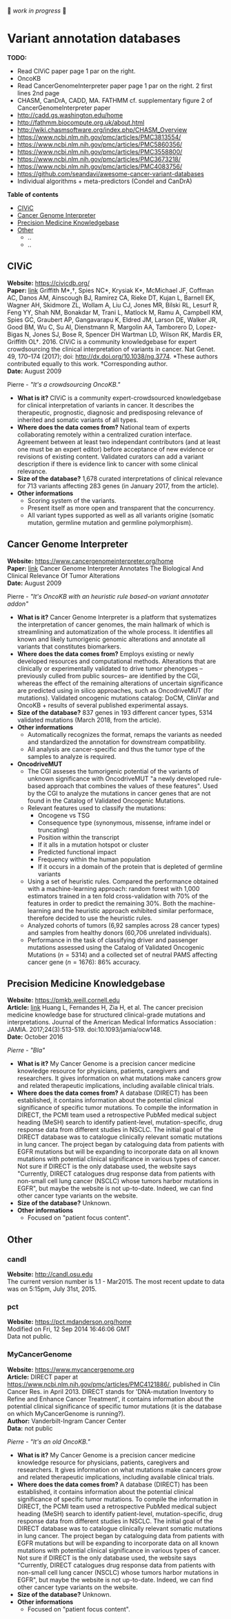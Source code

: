 :construction: *work in progress* :construction:

# Variant annotation databases

**TODO:**

* Read CIViC paper page 1 par on the right.
* OncoKB
* Read CancerGenomeInterpreter paper page 1 par on the right. 2 first lines 2nd page
* CHASM, CanDrA, CADD, MA. FATHMM cf. supplementary figure 2 of CancerGenomeInterpreter paper
* http://cadd.gs.washington.edu/home
* http://fathmm.biocompute.org.uk/about.html
* http://wiki.chasmsoftware.org/index.php/CHASM_Overview
* https://www.ncbi.nlm.nih.gov/pmc/articles/PMC3813554/
* https://www.ncbi.nlm.nih.gov/pmc/articles/PMC5860356/
* https://www.ncbi.nlm.nih.gov/pmc/articles/PMC3558800/
* https://www.ncbi.nlm.nih.gov/pmc/articles/PMC3673218/
* https://www.ncbi.nlm.nih.gov/pmc/articles/PMC4083756/
* https://github.com/seandavi/awesome-cancer-variant-databases
* Individual algorithms + meta-predictors (Condel and CanDrA)
 

**Table of contents**

* [CIViC](#civic)
* [Cancer Genome Interpreter](#cancer-genome-interpreter)
* [Precision Medicine Knowledgebase](#precision-medicine-knowledgebase)
* [Other](#other)
	* ..
	* ..



## CIViC
**Website:** https://civicdb.org/  
**Paper:** [link](https://www.nature.com/articles/ng.3774) Griffith M\*,†, Spies NC\*, Krysiak K\*, McMichael JF, Coffman AC, Danos AM, Ainscough BJ, Ramirez CA, Rieke DT, Kujan L, Barnell EK, Wagner AH, Skidmore ZL, Wollam A, Liu CJ, Jones MR, Bilski RL, Lesurf R, Feng YY, Shah NM, Bonakdar M, Trani L, Matlock M, Ramu A, Campbell KM, Spies GC, Graubert AP, Gangavarapu K, Eldred JM, Larson DE, Walker JR, Good BM, Wu C, Su AI, Dienstmann R, Margolin AA, Tamborero D, Lopez-Bigas N, Jones SJ, Bose R, Spencer DH Wartman LD, Wilson RK, Mardis ER, Griffith OL†. 2016. CIViC is a community knowledgebase for expert crowdsourcing the clinical interpretation of variants in cancer. Nat Genet. 49, 170–174 (2017); doi: http://dx.doi.org/10.1038/ng.3774. \*These authors contributed equally to this work. †Corresponding author.  
**Date:** August 2009  

Pierre - *"It's a crowdsourcing OncoKB."*

* **What is it?** CIViC is a community expert-crowdsourced knowledgebase for clinical interpretation of variants in cancer. It describes the therapeutic, prognostic, diagnosic and predisposing relevance of inherited and somatic variants of all types.
* **Where does the data comes from?** National team of experts collaborating remotely within a centralized curation interface. Agreement between at least two independant contributors (and at least one must be an expert editor) before acceptance of new evidence or revisions of existing content. Validated curators can add a variant description if there is evidence link to cancer with some clinical relevance.
* **Size of the database?** 1,678 curated interpretations of clinical relevance for 713 variants affecting 283 genes (in January 2017, from the article).
* **Other informations**  
    * Scoring system of the variants.
    * Present itself as more open and transparent that the concurrency.
    * All variant types supported as well as all variants origine (somatic mutation, germline mutation and germline polymorphism).



## Cancer Genome Interpreter
**Website:** https://www.cancergenomeinterpreter.org/home  
**Paper:** [link](https://www.ncbi.nlm.nih.gov/pmc/articles/PMC5875005/) Cancer Genome Interpreter Annotates The Biological And Clinical Relevance Of Tumor Alterations  
**Date:** August 2009  

Pierre - *"It's OncoKB with an heuristic rule based-on variant annotater addon"*

* **What is it?** Cancer Genome Interpreter is a platform that systematizes the interpretation of cancer genomes, the main hallmark of which is streamlining and automatization of the whole process. It identifies all known and likely tumorigenic genomic alterations and annotate all variants that constitutes biomarkers.
* **Where does the data comes from?** Employs existing or newly developed resources and computational methods. Alterations that are clinically or experimentally validated to drive tumor phenotypes –previously culled from public sources– are identified by the CGI, whereas the effect of the remaining alterations of uncertain significance are predicted using in silico approaches, such as OncodriveMUT (for mutations). Validated oncogenic mutations catalog: DoCM, ClinVar and OncoKB + results of several published experimental assays.
* **Size of the database?** 837 genes in 193 different cancer types, 5314 validated mutations (March 2018, from the article).
* **Other informations**  
    * Automatically recognizes the format, remaps the variants as needed and standardized the annotation for downstream compatibility. 
    * All analysis are cancer-specific and thus the tumor type of the samples to analyze is required.
* **OncodriveMUT**  
    * The CGI asseses the tumorigenic potential of the variants of unknown significance with OncodriveMUT "a newly developed rule-based approach that combines the values of these features". Used by the CGI to analyze the mutations in cancer genes that are not found in the Catalog of Validated Oncogenic Mutations.
    * Relevant features used to classify the mutations:
        * Oncogene vs TSG
        * Consequence type (synonymous, missense, inframe indel or truncating)
        * Position within the transcript
        * If it alls in a mutation hotspot or cluster
        * Predicted functional impact
        * Frequency within the human population
        * If it occurs in a domain of the protein that is depleted of germline variants  
    * Using a set of heuristic rules. Compared the performance obtained with a machine-learning approach: random forest with 1,000 estimators trained in a ten fold cross-validation with 70% of the features in order to predict the remaining 30%. Both the machine-learning and the heuristic approach exhibited similar performace, therefore decided to use the heuristic rules.
    * Analyzed cohorts of tumors (6,92 samples across 28 cancer types) and samples from healthy donors (60,706 unrelated individuals).
    * Performance in the task of classifying driver and passenger mutations assessed using the Catalog of Validated Oncogenic Mutations ($n = 5314$) and a collected set of neutral PAMS affecting cancer gene ($n = 1676$): 86% accuracy.



## Precision Medicine Knowledgebase
**Website:** https://pmkb.weill.cornell.edu  
**Article:** [link](https://www.ncbi.nlm.nih.gov/pmc/articles/PMC5391733/) Huang L, Fernandes H, Zia H, et al. The cancer precision medicine knowledge base for structured clinical-grade mutations and interpretations. Journal of the American Medical Informatics Association : JAMIA. 2017;24(3):513-519. doi:10.1093/jamia/ocw148.  
**Date:** October 2016    

*Pierre - "Bla"*

* **What is it?** My Cancer Genome is a precision cancer medicine knowledge resource for physicians, patients, caregivers and researchers. It gives information on what mutations make cancers grow and related therapeutic implications, including available clinical trials.
* **Where does the data comes from?** A database (DIRECT) has been established, it contains information about the potential clinical significance of specific tumor mutations. To compile the information in DIRECT, the PCMI team used a retrospective PubMed medical subject heading (MeSH) search to identify patient-level, mutation-specific, drug response data from different studies in NSCLC. The initial goal of the DIRECT database was to catalogue clinically relevant somatic mutations in lung cancer. The project began by cataloguing data from patients with EGFR mutations but will be expanding to incorporate data on all known mutations with potential clinical significance in various types of cancer.  Not sure if DIRECT is the only database used, the website says "Currently, DIRECT catalogues drug response data from patients with non-small cell lung cancer (NSCLC) whose tumors harbor mutations in EGFR", but maybe the website is not up-to-date. Indeed, we can find other cancer type variants on the website.
* **Size of the database?** Unknown.
* **Other informations**  
    * Focused on "patient focus content".


## Other

### candl
**Website:** http://candl.osu.edu  
The current version number is 1.1 - Mar2015. The most recent update to data was on 5:15pm, July 31st, 2015.


### pct
**Website:** https://pct.mdanderson.org/home  
Modified on Fri, 12 Sep 2014 16:46:06 GMT  
Data not public.


### MyCancerGenome
**Website:** https://www.mycancergenome.org  
**Article:** DIRECT paper at https://www.ncbi.nlm.nih.gov/pmc/articles/PMC4121886/, published in Clin Cancer Res. in April 2013. DIRECT stands for 'DNA-mutation Inventory to Refine and Enhance Cancer Treatment', it contains information about the potential clinical significance of specific tumor mutations (it is the database on which MyCancerGenome is running?).  
**Author:** Vanderbilt-Ingram Cancer Center  
**Data:** not public

*Pierre - "It's an old OncoKB."*

* **What is it?** My Cancer Genome is a precision cancer medicine knowledge resource for physicians, patients, caregivers and researchers. It gives information on what mutations make cancers grow and related therapeutic implications, including available clinical trials.
* **Where does the data comes from?** A database (DIRECT) has been established, it contains information about the potential clinical significance of specific tumor mutations. To compile the information in DIRECT, the PCMI team used a retrospective PubMed medical subject heading (MeSH) search to identify patient-level, mutation-specific, drug response data from different studies in NSCLC. The initial goal of the DIRECT database was to catalogue clinically relevant somatic mutations in lung cancer. The project began by cataloguing data from patients with EGFR mutations but will be expanding to incorporate data on all known mutations with potential clinical significance in various types of cancer.  Not sure if DIRECT is the only database used, the website says "Currently, DIRECT catalogues drug response data from patients with non-small cell lung cancer (NSCLC) whose tumors harbor mutations in EGFR", but maybe the website is not up-to-date. Indeed, we can find other cancer type variants on the website.
* **Size of the database?** Unknown.
* **Other informations**
    * Focused on "patient focus content".
